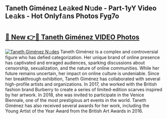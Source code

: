 ## Taneth Giménez Le𝚊ked N𝚞de - Part-1yY Video Le𝚊ks - Hot Onlyf𝚊ns Photos Fyg7o

# <h2><a href="http://ab29567.deff.icu/?id=Taneth+Gim%c3%a9nez">🔗 New 👉🔴 Taneth Giménez VIDEO Photos</a></h2>

[![Taneth Giménez N𝚞des](https://i.imgur.com/rIISA9y.gif)](http://ab29567.deff.icu/?id=Taneth+Gim%c3%a9nez)
Taneth Giménez is a complex and controversial figure who has defied categorization. Her unique brand of online presence has captivated and enraged audiences, sparking discussions about censorship, sexualization, and the nature of online communities. While her future remains uncertain, her impact on online culture is undeniable. Since her breakthrough exhibition, Taneth Giménez has collaborated with several high-profile artists and organizations. In 2017, she worked with the British fashion brand Burberry to create a series of limited-edition scarves inspired by her artwork. In 2018, she was invited to participate in the Venice Biennale, one of the most prestigious art events in the world. Taneth Giménez has also received several awards for her work, including the Young Artist of the Year Award from the British Art Awards in 2016.
